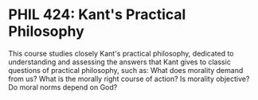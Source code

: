 # PHIL 424: Kant's Practical Philosophy

This course studies closely Kant's practical philosophy, dedicated to understanding and assessing the answers that Kant gives to classic questions of practical philosophy, such as: What does morality demand from us? What is the morally right course of action? Is morality objective? Do moral norms depend on God?